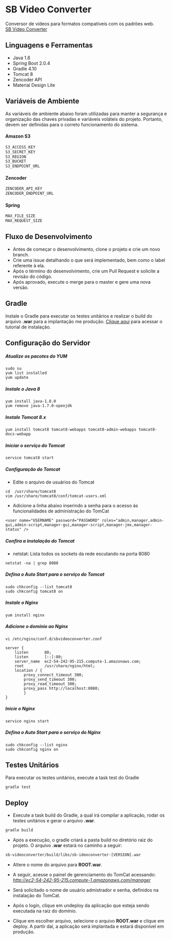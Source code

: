 # SB Video Converter
Conversor de vídeos para formatos compatíveis com os padrões web.\
[SB Video Converter](http://ec2-54-242-95-215.compute-1.amazonaws.com/)

## Linguagens e Ferramentas
- Java 1.8
- Spring Boot 2.0.4 
- Gradle 4.10
- Tomcat 8
- Zencoder API
- Material Design Lite


## Variáveis de Ambiente
As variáveis de ambiente abaixo foram utilizadas para manter a segurança e organização das chaves privadas e variáveis voláteis do projeto.
Portanto, devem ser definidas para o correto funcionamento do sistema.  

#### Amazon S3 
```bash
S3_ACCESS_KEY  
S3_SECRET_KEY
S3_REGION
S3_BUCKET
S3_ENDPOINT_URL
```

#### Zencoder
```bash
ZENCODER_API_KEY
ZENCODER_ENDPOINT_URL
```

#### Spring
```bash
MAX_FILE_SIZE
MAX_REQUEST_SIZE
```

## Fluxo de Desenvolvimento
- Antes de começar o desenvolvimento, clone o projeto e crie um novo branch.
- Crie uma issue detalhando o que será implementado, bem como o label referente à ela.
- Após o término do desenvolvimento, crie um Pull Request e solicite a revisão do código.
- Após aprovado, execute o merge para o master e gere uma nova versão.

## Gradle
Instale o Gradle para executar os testes unitários e realizar o build do arquivo **.war** para a implantação me produção.
[Clique aqui](https://gradle.org/install/) para acessar o tutorial de instalação.

## Configuração do  Servidor
##### Atualize os pacotes do YUM 
```
sudo su
yum list installed
yum update
```

##### Instale o Java 8
```
yum install java-1.8.0
yum remove java-1.7.0-openjdk
```

##### Instale Tomcat 8.x
```
yum install tomcat8 tomcat8-webapps tomcat8-admin-webapps tomcat8-docs-webapp
```

##### Iniciar o serviço do Tomcat
```
service tomcat8 start
```

##### Configuração do Tomcat
* Edite o arquivo de usuários do Tomcat
```
cd  /usr/share/tomcat8
vim /usr/share/tomcat8/conf/tomcat-users.xml
```
* Adicione a linha abaixo inserindo a senha para o acesso às funcionalidades de administração do TomCat
```
<user name="USERNAME" password="PASSWORD" roles="admin,manager,admin-gui,admin-script,manager-gui,manager-script,manager-jmx,manager-status" />
```

##### Confira a instalação do Tomcat
* netstat: Lista todos os sockets da rede escutando na porta 8080 
```
netstat -na | grep 8080
```

##### Defina o Auto Start para o serviço do Tomcat
```
sudo chkconfig --list tomcat8
sudo chkconfig tomcat8 on
```

##### Instale o Nginx
```
yum install nginx
```

##### Adicione o domínio ao Nginx
```
vi /etc/nginx/conf.d/sbvideoconverter.conf
```

```
server {
    listen       80;
    listen       [::]:80;
    server_name  ec2-54-242-95-215.compute-1.amazonaws.com;
    root         /usr/share/nginx/html;
	location / {
    	proxy_connect_timeout 300;
        proxy_send_timeout 300;
        proxy_read_timeout 300;
        proxy_pass http://localhost:8080;
        }
}
```

##### Inicie o Nginx
```
service nginx start
```
##### Defina o Auto Start para o serviço do Nginx
```
sudo chkconfig --list nginx
sudo chkconfig nginx on
```

## Testes Unitários
Para executar os testes unitários, execute a task test do Gradle
 ```bash
gradle test
 ```
 
## Deploy
- Execute a task build do Gradle, a qual irá compilar a aplicação, rodar os testes unitários e gerar o arquivo **.war**. 
 ```bash
gradle build
 ```
 
- Após a execução, o gradle criará a pasta build no diretório raiz do projeto. O arquivo **.war** estará no caminho a seguir:
```bash
sb-videoconverter/build/libs/sb-ideoconverter-[VERSION].war
```
  
- Altere o nome do arquivo para **ROOT.war**.

- A seguir, acesse o painel de gerenciamento do TomCat acessando:
\
*http://ec2-54-242-95-215.compute-1.amazonaws.com/manager*

- Será solicitado o nome de usuário admistrador e senha, definidos na instalação do TomCat.

- Após o login, clique em undeploy da aplicação que esteja sendo executada na raiz do domínio.

- Clique em escolher arquivo, selecione o arquivo **ROOT.war** e clique em deploy. A partir daí, a aplicação será implantada e estará disponível em produção.